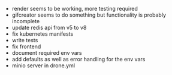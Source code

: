 - render seems to be working, more testing required
- gifcreator  seems to do something but functionality is probably incomplete
- update redis api from v5 to v8
- fix kubernetes manifests
- write tests
- fix frontend
- document required env vars
- add defaults as well as error handling for the env vars
- minio server in drone.yml
